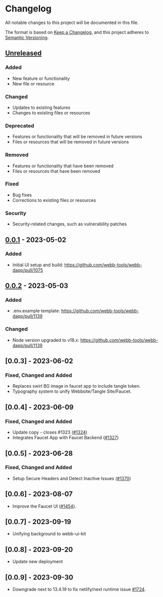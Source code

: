 # Changelog

All notable changes to this project will be documented in this file.

The format is based on [Keep a Changelog](https://keepachangelog.com/en/1.0.0/),
and this project adheres to [Semantic Versioning](https://semver.org/spec/v2.0.0.html).

## [Unreleased]

### Added

- New feature or functionality
- New file or resource

### Changed

- Updates to existing features
- Changes to existing files or resources

### Deprecated

- Features or functionality that will be removed in future versions
- Files or resources that will be removed in future versions

### Removed

- Features or functionality that have been removed
- Files or resources that have been removed

### Fixed

- Bug fixes
- Corrections to existing files or resources

### Security

- Security-related changes, such as vulnerability patches

## [0.0.1] - 2023-05-02

### Added

- Initial UI setup and build: https://github.com/webb-tools/webb-dapp/pull/1075

## [0.0.2] - 2023-05-03

### Added

- .env.example template: https://github.com/webb-tools/webb-dapp/pull/1139

### Changed

- Node version upgraded to v18.x: https://github.com/webb-tools/webb-dapp/pull/1139

[Unreleased]: https://github.com/webb-tools/webb-dapp/compare/v0.0.1...HEAD
[0.0.1]: https://github.com/webb-tools/webb-dapp/releases/tag/v0.0.1
[0.0.2]: https://github.com/webb-tools/webb-dapp/releases/tag/v0.0.2

## [0.0.3] - 2023-06-02

### Fixed, Changed and Added

- Replaces swirl BG image in faucet app to include tangle token.
- Typography system to unify Webbsite/Tangle Site/Faucet.

## [0.0.4] - 2023-06-09

### Fixed, Changed and Added

- Update copy - closes #1323 ([#1324](https://github.com/webb-tools/webb-dapp/pull/1324))
- Integrates Faucet App with Faucet Backend ([#1327](https://github.com/webb-tools/webb-dapp/pull/1327))

## [0.0.5] - 2023-06-28

### Fixed, Changed and Added

- Setup Secure Headers and Detect Inactive Issues ([#1370](https://github.com/webb-tools/webb-dapp/pull/1370))

## [0.0.6] - 2023-08-07

- Improve the Faucet UI ([#1454](https://github.com/webb-tools/webb-dapp/pull/1454)).

## [0.0.7] - 2023-09-19

- Unifying background to webb-ui-kit

## [0.0.8] - 2023-09-20

- Update new deployment

## [0.0.9] - 2023-09-30

- Downgrade next to 13.4.19 to fix netlify/next runtime issue [#1724](https://github.com/webb-tools/webb-dapp/pull/1724).

